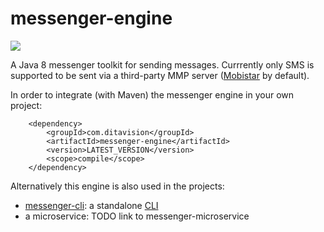 messenger-engine
================
![](https://img.shields.io/shippable/56609a0f1895ca44744bd9e5.svg)

A Java 8 messenger toolkit for sending messages. Currrently only SMS is supported to be sent via a third-party MMP server ([Mobistar](https://business.mobistar.be/nl/professionals/business-oplossingen/opties-en-diensten/communiceer-met-uw-correspondenten/sms-api-toolkit/) by default).

In order to integrate (with Maven) the messenger engine in your own project:
```
    <dependency>
        <groupId>com.ditavision</groupId>
        <artifactId>messenger-engine</artifactId>
        <version>LATEST_VERSION</version>
        <scope>compile</scope>
    </dependency>
```

Alternatively this engine is also used in the projects:
* [messenger-cli](https://github.com/dfranssen/messenger-cli): a standalone [CLI](https://nl.wikipedia.org/wiki/Command-line-interface)
* a microservice: TODO link to messenger-microservice